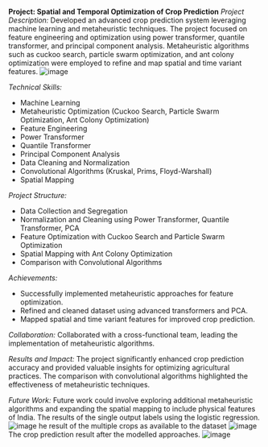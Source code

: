 **Project: Spatial and Temporal Optimization of Crop Prediction**
*Project Description:*
Developed an advanced crop prediction system leveraging machine learning and metaheuristic techniques. The project focused on feature engineering and optimization using power transformer, quantile transformer, and principal component analysis. Metaheuristic algorithms such as cuckoo search, particle swarm optimization, and ant colony optimization were employed to refine and map spatial and time variant features.
![image](https://github.com/shashwatsaket46/Crop_pred/assets/52482910/3e933de1-68fc-4d58-9d12-91cb80e2353f)

*Technical Skills:*
- Machine Learning
- Metaheuristic Optimization (Cuckoo Search, Particle Swarm Optimization, Ant Colony Optimization)
- Feature Engineering
- Power Transformer
- Quantile Transformer
- Principal Component Analysis
- Data Cleaning and Normalization
- Convolutional Algorithms (Kruskal, Prims, Floyd-Warshall)
- Spatial Mapping

*Project Structure:*
- Data Collection and Segregation
- Normalization and Cleaning using Power Transformer, Quantile Transformer, PCA
- Feature Optimization with Cuckoo Search and Particle Swarm Optimization
- Spatial Mapping with Ant Colony Optimization
- Comparison with Convolutional Algorithms

*Achievements:*
- Successfully implemented metaheuristic approaches for feature optimization.
- Refined and cleaned dataset using advanced transformers and PCA.
- Mapped spatial and time variant features for improved crop prediction.

*Collaboration:*
Collaborated with a cross-functional team, leading the implementation of metaheuristic algorithms.

*Results and Impact:*
The project significantly enhanced crop prediction accuracy and provided valuable insights for optimizing agricultural practices. The comparison with convolutional algorithms highlighted the effectiveness of metaheuristic techniques.

*Future Work:*
Future work could involve exploring additional metaheuristic algorithms and expanding the spatial mapping to include physical features of India.
The results of the single output labels using the logistic regression.
![image](https://github.com/shashwatsaket46/Crop_pred/assets/52482910/c5f428a2-63c0-4385-b991-651b2f4c3bb3)
he result of the multiple crops as available to the dataset
![image](https://github.com/shashwatsaket46/Crop_pred/assets/52482910/6921d12e-dd78-40df-84c1-82822f95de52)
The crop prediction result after the modelled approaches.
![image](https://github.com/shashwatsaket46/Crop_pred/assets/52482910/63b72a8f-1a8e-48fc-92dc-f8dc97611fcf)

